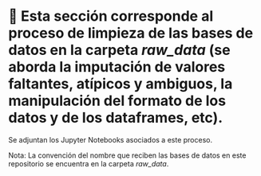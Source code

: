 # 🧹 Esta sección corresponde al proceso de limpieza de las bases de datos en la carpeta *raw_data* (se aborda la imputación de valores faltantes, atípicos y ambiguos, la manipulación del formato de los datos y de los dataframes, etc).

Se adjuntan los Jupyter Notebooks asociados a este proceso.

Nota: La convención del nombre que reciben las bases de datos en este repositorio se encuentra en la carpeta *raw_data*.
